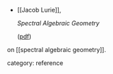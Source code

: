 
* [[Jacob Lurie]], 

  _Spectral Algebraic Geometry_ 

  ([pdf]( http://math.harvard.edu/~lurie/papers/SAG-rootfile.pdf))

on [[spectral algebraic geometry]].

category: reference